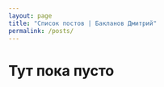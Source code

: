 ```yaml
---
layout: page
title: "Список постов | Бакланов Дмитрий"
permalink: /posts/
---
```


Тут пока пусто
==============
